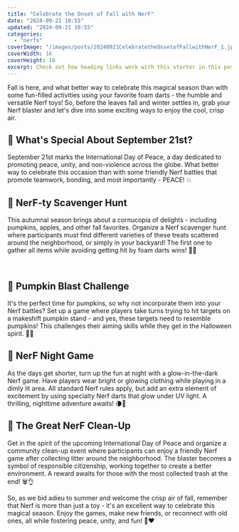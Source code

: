 ```yaml
---
title: "Celebrate the Onset of Fall with NerF"
date: "2024-09-21 10:55"
updated: "2024-09-21 10:55"
categories:
  - "nerfs"
coverImage: "/images/posts/20240921CelebratetheOnsetofFallwithNerF_1.jpg"
coverWidth: 16
coverHeight: 16
excerpt: Check out how heading links work with this starter in this post.
---
```


<script>
  import { base } from '$app/paths';
</script>


Fall is here, and what better way to celebrate this magical season than with some fun-filled activities using your favorite foam darts - the humble and versatile Nerf toys! So, before the leaves fall and winter settles in, grab your Nerf blaster and let's dive into some exciting ways to enjoy the cool, crisp air.

## 🙌 What's Special About September 21st?

September 21st marks the International Day of Peace, a day dedicated to promoting peace, unity, and non-violence across the globe. What better way to celebrate this occasion than with some friendly Nerf battles that promote teamwork, bonding, and most importantly - PEACE! 💥

## 🌾 NerF-ty Scavenger Hunt

This autumnal season brings about a cornucopia of delights - including pumpkins, apples, and other fall favorites. Organize a Nerf scavenger hunt where participants must find different varieties of these treats scattered around the neighborhood, or simply in your backyard! The first one to gather all items while avoiding getting hit by foam darts wins! 🎃🍂


<img class="inline object-contain w-full my-4" src="{base}/images/posts/20240921CelebratetheOnsetofFallwithNerF_2.jpg" alt="" style="aspect-ratio: 16 / 16;" width="16" height="16">

## 🎯 Pumpkin Blast Challenge

It's the perfect time for pumpkins, so why not incorporate them into your Nerf battles? Set up a game where players take turns trying to hit targets on a makeshift pumpkin stand - and yes, these targets need to resemble pumpkins! This challenges their aiming skills while they get in the Halloween spirit. 🎃🎯

## 🌟 NerF Night Game

As the days get shorter, turn up the fun at night with a glow-in-the-dark Nerf game. Have players wear bright or glowing clothing while playing in a dimly lit area. All standard Nerf rules apply, but add an extra element of excitement by using specialty Nerf darts that glow under UV light. A thrilling, nighttime adventure awaits! 🌘💛

## 🎉 The Great NerF Clean-Up

Get in the spirit of the upcoming International Day of Peace and organize a community clean-up event where participants can enjoy a friendly Nerf game after collecting litter around the neighborhood. The blaster becomes a symbol of responsible citizenship, working together to create a better environment. A reward awaits for those with the most collected trash at the end! 🗑️👌

So, as we bid adieu to summer and welcome the crisp air of fall, remember that Nerf is more than just a toy - it's an excellent way to celebrate this magical season. Enjoy the games, make new friends, or reconnect with old ones, all while fostering peace, unity, and fun! 🎉❤️